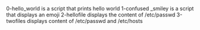 0-hello_world is a script that prints hello world
1-confused _smiley is a script that displays an emoji
2-hellofile displays the content of /etc/passwd
3-twofiles displays content of /etc/passwd and /etc/hosts
